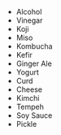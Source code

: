- Alcohol
- Vinegar
- Koji
- Miso
- Kombucha
- Kefir
- Ginger Ale
- Yogurt
- Curd
- Cheese
- Kimchi
- Tempeh
- Soy Sauce
- Pickle